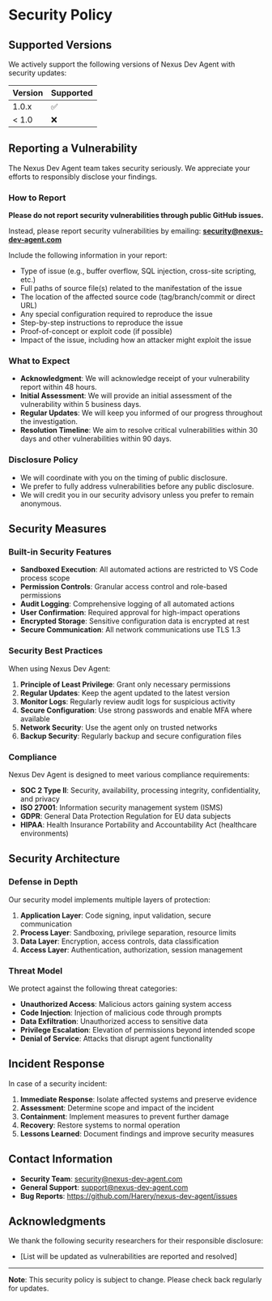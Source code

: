# Security Policy

## Supported Versions

We actively support the following versions of Nexus Dev Agent with security updates:

| Version | Supported          |
| ------- | ------------------ |
| 1.0.x   | :white_check_mark: |
| < 1.0   | :x:                |

## Reporting a Vulnerability

The Nexus Dev Agent team takes security seriously. We appreciate your efforts to responsibly disclose your findings.

### How to Report

**Please do not report security vulnerabilities through public GitHub issues.**

Instead, please report security vulnerabilities by emailing: **security@nexus-dev-agent.com**

Include the following information in your report:
- Type of issue (e.g., buffer overflow, SQL injection, cross-site scripting, etc.)
- Full paths of source file(s) related to the manifestation of the issue
- The location of the affected source code (tag/branch/commit or direct URL)
- Any special configuration required to reproduce the issue
- Step-by-step instructions to reproduce the issue
- Proof-of-concept or exploit code (if possible)
- Impact of the issue, including how an attacker might exploit the issue

### What to Expect

- **Acknowledgment**: We will acknowledge receipt of your vulnerability report within 48 hours.
- **Initial Assessment**: We will provide an initial assessment of the vulnerability within 5 business days.
- **Regular Updates**: We will keep you informed of our progress throughout the investigation.
- **Resolution Timeline**: We aim to resolve critical vulnerabilities within 30 days and other vulnerabilities within 90 days.

### Disclosure Policy

- We will coordinate with you on the timing of public disclosure.
- We prefer to fully address vulnerabilities before any public disclosure.
- We will credit you in our security advisory unless you prefer to remain anonymous.

## Security Measures

### Built-in Security Features

- **Sandboxed Execution**: All automated actions are restricted to VS Code process scope
- **Permission Controls**: Granular access control and role-based permissions
- **Audit Logging**: Comprehensive logging of all automated actions
- **User Confirmation**: Required approval for high-impact operations
- **Encrypted Storage**: Sensitive configuration data is encrypted at rest
- **Secure Communication**: All network communications use TLS 1.3

### Security Best Practices

When using Nexus Dev Agent:

1. **Principle of Least Privilege**: Grant only necessary permissions
2. **Regular Updates**: Keep the agent updated to the latest version
3. **Monitor Logs**: Regularly review audit logs for suspicious activity
4. **Secure Configuration**: Use strong passwords and enable MFA where available
5. **Network Security**: Use the agent only on trusted networks
6. **Backup Security**: Regularly backup and secure configuration files

### Compliance

Nexus Dev Agent is designed to meet various compliance requirements:

- **SOC 2 Type II**: Security, availability, processing integrity, confidentiality, and privacy
- **ISO 27001**: Information security management system (ISMS)
- **GDPR**: General Data Protection Regulation for EU data subjects
- **HIPAA**: Health Insurance Portability and Accountability Act (healthcare environments)

## Security Architecture

### Defense in Depth

Our security model implements multiple layers of protection:

1. **Application Layer**: Code signing, input validation, secure communication
2. **Process Layer**: Sandboxing, privilege separation, resource limits
3. **Data Layer**: Encryption, access controls, data classification
4. **Access Layer**: Authentication, authorization, session management

### Threat Model

We protect against the following threat categories:

- **Unauthorized Access**: Malicious actors gaining system access
- **Code Injection**: Injection of malicious code through prompts
- **Data Exfiltration**: Unauthorized access to sensitive data
- **Privilege Escalation**: Elevation of permissions beyond intended scope
- **Denial of Service**: Attacks that disrupt agent functionality

## Incident Response

In case of a security incident:

1. **Immediate Response**: Isolate affected systems and preserve evidence
2. **Assessment**: Determine scope and impact of the incident
3. **Containment**: Implement measures to prevent further damage
4. **Recovery**: Restore systems to normal operation
5. **Lessons Learned**: Document findings and improve security measures

## Contact Information

- **Security Team**: security@nexus-dev-agent.com
- **General Support**: support@nexus-dev-agent.com
- **Bug Reports**: https://github.com/Harery/nexus-dev-agent/issues

## Acknowledgments

We thank the following security researchers for their responsible disclosure:

- [List will be updated as vulnerabilities are reported and resolved]

---

**Note**: This security policy is subject to change. Please check back regularly for updates.